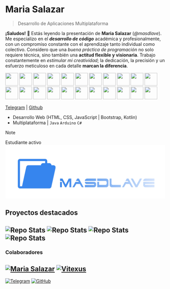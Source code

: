 # Maria Salazar
> Desarrollo de Aplicaciones Multiplataforma

**¡Saludos!** 📎 Estás leyendo la presentación de **Maria Salazar** (_@masdlave_). Me especializo en el **_desarrollo de código_** académica y profesionalmente, con un compromiso constante con el aprendizaje tanto individual como colectivo. Considero que una _buena práctica de programación_ no solo requiere técnica, sino también una **actitud flexible y visionaria**. Trabajo constantemente en _estimular mi creatividad_; la dedicación, la precisión y un esfuerzo meticuloso en cada detalle **marcan la diferencia**.
<p align="left">
  <img src="https://cdn.jsdelivr.net/gh/devicons/devicon/icons/git/git-original.svg" width="40" height="40"/>
  <img src="https://cdn.jsdelivr.net/gh/devicons/devicon/icons/java/java-original.svg" width="40" height="40"/>
  <img src="https://cdn.jsdelivr.net/gh/devicons/devicon/icons/csharp/csharp-original.svg" width="40" height="40"/>
  <img src="https://cdn.jsdelivr.net/gh/devicons/devicon/icons/c/c-original.svg" width="40" height="40"/>
  <img src="https://cdn.jsdelivr.net/gh/devicons/devicon/icons/cplusplus/cplusplus-original.svg" width="40" height="40"/>
  <img src="https://cdn.jsdelivr.net/gh/devicons/devicon/icons/html5/html5-original.svg" width="40" height="40"/>
  <img src="https://cdn.jsdelivr.net/gh/devicons/devicon/icons/css3/css3-original.svg" width="40" height="40"/>
  <img src="https://cdn.jsdelivr.net/gh/devicons/devicon/icons/javascript/javascript-original.svg" width="40" height="40"/>
  <img src="https://cdn.jsdelivr.net/gh/devicons/devicon/icons/typescript/typescript-original.svg" width="40" height="40"/>
  <img src="https://cdn.jsdelivr.net/gh/devicons/devicon/icons/react/react-original.svg" width="40" height="40"/>
  <img src="https://cdn.jsdelivr.net/gh/devicons/devicon/icons/python/python-original.svg" width="40" height="40"/>
  <img src="https://cdn.jsdelivr.net/gh/devicons/devicon/icons/bash/bash-original.svg" width="40" height="40"/>
  <img src="https://cdn.jsdelivr.net/gh/devicons/devicon/icons/linux/linux-original.svg" width="40" height="40"/>
  <img src="https://cdn.jsdelivr.net/gh/devicons/devicon/icons/windows8/windows8-original.svg" width="40" height="40"/>
  <img src="https://cdn.jsdelivr.net/gh/devicons/devicon/icons/arduino/arduino-original.svg" width="40" height="40"/>
  <img src="https://cdn.jsdelivr.net/gh/devicons/devicon/icons/php/php-original.svg" width="40" height="40"/>
  <img src="https://cdn.jsdelivr.net/gh/devicons/devicon/icons/mysql/mysql-original.svg" width="40" height="40"/>
  <img src="https://cdn.jsdelivr.net/gh/devicons/devicon/icons/postgresql/postgresql-original.svg" width="40" height="40"/>
  <img src="https://cdn.jsdelivr.net/gh/devicons/devicon/icons/spring/spring-original.svg" width="40" height="40"/>
  <img src="https://cdn.jsdelivr.net/gh/devicons/devicon/icons/maven/maven-original.svg" width="40" height="40"/>
  <img src="https://cdn.jsdelivr.net/gh/devicons/devicon/icons/kotlin/kotlin-original.svg" width="40" height="40"/>
  <img src="https://cdn.jsdelivr.net/gh/devicons/devicon/icons/bootstrap/bootstrap-original.svg" width="40" height="40"/>
</p>

[^1]: Ciclo Formativo de Grado Superior de Desarrollo de Aplicaciones Multiplataforma.
[^2]: Java ([IntelliJ IDEA](https://www.jetbrains.com/es-es/idea/)), HTML/CSS/Bootstrap ([VS Code](https://code.visualstudio.com)), software de virtualización con [VirtualBox](https://www.virtualbox.org), [MySQL Workbench](https://www.mysql.com/products/workbench/)...

[Telegram](https://t.me/masdlave) | [Github](https://github.com/masdlave)

- Desarrollo Web (HTML, CSS, JavaScript | Bootstrap, Kotlin)
- Multiplataforma | ```Java``` ```Arduino``` ```C#```

> [!NOTE]  
> Estudiante activo
![Projects](masdlave-projects.jpg)

## Proyectos destacados
![Repo Stats](https://github-readme-stats.vercel.app/api/pin/?username=masdlave&repo=masdlave&theme=light)
![Repo Stats](https://github-readme-stats.vercel.app/api/pin/?username=masdlave&repo=Arduino-4WD-Car-Kit)
![Repo Stats](https://github-readme-stats.vercel.app/api/pin/?username=masdlave&repo=ALB-Doom-Mod)
![Repo Stats](https://github-readme-stats.vercel.app/api/pin/?username=masdlave&repo=Space-Invaders-en-Java)
---
### Colaboradores
[<img src="https://github.com/masdlave.png" width="50px" alt="Maria Salazar"/>](https://github.com/masdlave)
[<img src="https://github.com/Vitexus1.png" width="50px" alt="Vitexus"/>](https://github.com/Vitexus1)
---
[![Telegram](https://img.shields.io/badge/Telegram-2CA5E0?style=for-the-badge&logo=telegram&logoColor=white)](https://t.me/masdlave)
   [![GitHub](https://img.shields.io/badge/GitHub-181717?style=for-the-badge&logo=github&logoColor=white)](https://github.com/masdlave) 


